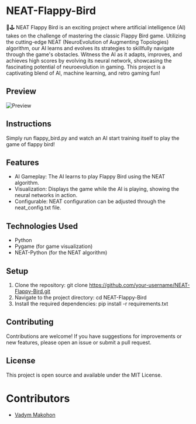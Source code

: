 # NEAT-Flappy-Bird
🚀🕹️ NEAT Flappy Bird is an exciting project where artificial intelligence (AI) takes on the challenge of mastering the classic Flappy Bird game. Utilizing the cutting-edge NEAT (NeuroEvolution of Augmenting Topologies) algorithm, our AI learns and evolves its strategies to skillfully navigate through the game's obstacles. Witness the AI as it adapts, improves, and achieves high scores by evolving its neural network, showcasing the fascinating potential of neuroevolution in gaming. This project is a captivating blend of AI, machine learning, and retro gaming fun!

## Preview
![Preview](https://github.com/user-attachments/assets/5ccaa563-6061-4289-8181-619dee5ff26b)

## Instructions
Simply run flappy_bird.py and watch an AI start training itself to play the game of flappy bird!

## Features
- AI Gameplay: The AI learns to play Flappy Bird using the NEAT algorithm.
- Visualization: Displays the game while the AI is playing, showing the neural networks in action.
- Configurable: NEAT configuration can be adjusted through the neat_config.txt file.

## Technologies Used
- Python
- Pygame (for game visualization)
- NEAT-Python (for the NEAT algorithm)

## Setup
1. Clone the repository: git clone https://github.com/your-username/NEAT-Flappy-Bird.git
2. Navigate to the project directory: cd NEAT-Flappy-Bird
3. Install the required dependencies: pip install -r requirements.txt

## Contributing
Contributions are welcome! If you have suggestions for improvements or new features, please open an issue or submit a pull request.

## License
This project is open source and available under the MIT License.

# Contributors
- [Vadym Makohon](https://github.com/VadymMakohon)